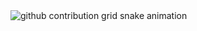 <picture>
  <source media="(prefers-color-scheme: dark)" srcset="https://fastly.jsdelivr.net/gh/xyeluo/xyeluo@output/github-contribution-grid-snake-dark.svg">
  <source media="(prefers-color-scheme: light)" srcset="https://fastly.jsdelivr.net/gh/xyeluo/xyeluo@output/github-contribution-grid-snake.svg">
  <img alt="github contribution grid snake animation" src="https://fastly.jsdelivr.net/gh/xyeluo/xyeluo@output/github-contribution-grid-snake.svg">
</picture>